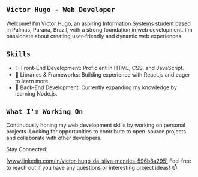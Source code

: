 ## `Victor Hugo - Web Developer` ##
Welcome! 
I'm Victor Hugo, an aspiring Information Systems student based in Palmas, Paraná, Brazil, with a strong foundation in web development. I'm passionate about creating user-friendly and dynamic web experiences. 

## `Skills` ##
- ✨ Front-End Development: Proficient in HTML, CSS, and JavaScript.
- 🚀 Libraries & Frameworks: Building experience with React.js and eager to learn more.
- 🌱 Back-End Development: Currently expanding my knowledge by learning Node.js.

## `What I'm Working On` ##
Continuously honing my web development skills by working on personal projects.
Looking for opportunities to contribute to open-source projects and collaborate with other developers. 

Stay Connected:

[www.linkedin.com/in/victor-hugo-da-silva-mendes-596b8a295] 
Feel free to reach out if you have any questions or interesting project ideas! 📫
